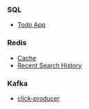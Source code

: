 ### SQL
* [Todo App](https://github.com/Tetsuya3850/spring-jpa-todo/tree/master/src/main/java/com/example/todo)

### Redis
* [Cache](https://github.com/Tetsuya3850/Spring-Redis-Cache/tree/master/src/main/java/com/example/rediscache)
* [Recent Search History](https://github.com/Tetsuya3850/Recent-Search-History-Spring-Redis/tree/master/src/main/java/com/example/recentsearch)

### Kafka
* [click-producer](https://github.com/Tetsuya3850/spring-kafka-click-producer/tree/master/src/main/java/com/example/clickproducer)
